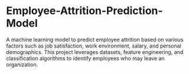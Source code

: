 # Employee-Attrition-Prediction-Model
A machine learning model to predict employee attrition based on various factors such as job satisfaction, work environment, salary, and personal demographics. This project leverages datasets, feature engineering, and classification algorithms to identify employees who may leave an organization.
